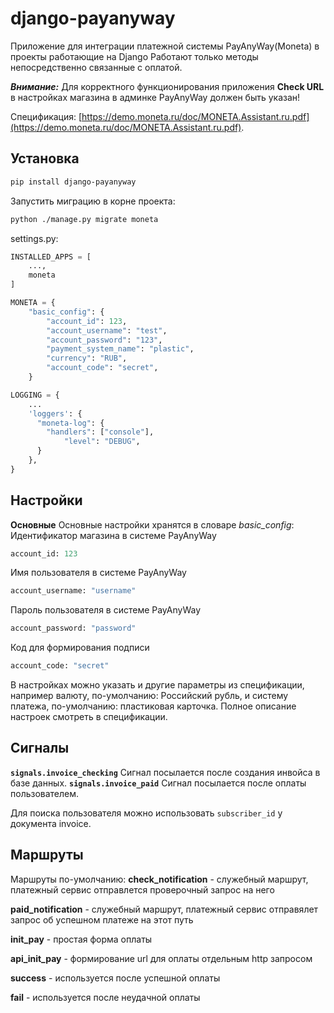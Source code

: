 django-payanyway
=============

Приложение для интеграции платежной системы PayAnyWay(Moneta) в проекты работающие на Django
Работают только методы непосредственно связанные с оплатой.

***Внимание:*** Для корректного функционирования приложения **Check URL** в настройках магазина в админке PayAnyWay должен быть указан!

Спецификация: [https://demo.moneta.ru/doc/MONETA.Assistant.ru.pdf](https://demo.moneta.ru/doc/MONETA.Assistant.ru.pdf).

## Установка ##

```sh
pip install django-payanyway
```

Запустить миграцию в корне проекта:
```sh
python ./manage.py migrate moneta
```



settings.py:
```python
INSTALLED_APPS = [
    ...,
    moneta
]

MONETA = {
    "basic_config": {
        "account_id": 123,
        "account_username": "test",
        "account_password": "123",
        "payment_system_name": "plastic",
        "currency": "RUB",
        "account_code": "secret",
    }

LOGGING = {
    ...
    'loggers': {
      "moneta-log": {
        "handlers": ["console"],
            "level": "DEBUG",
      }
    },
}
```

## Настройки ##
**Основные**
Основные настройки хранятся в словаре *basic_config*:
Идентификатор магазина в системе PayAnyWay
```python
account_id: 123
```

Имя пользователя в системе PayAnyWay
```python
account_username: "username"
```
Пароль пользователя в системе PayAnyWay
```python
account_password: "password"
```
Код для формирования подписи
```python
account_code: "secret"
```
В настройках можно указать и другие параметры из спецификации, например валюту, по-умолчанию: Российский рубль, и систему платежа, по-умолчанию: пластиковая карточка. Полное описание настроек смотреть в спецификации.

## Сигналы ##
**`signals.invoice_checking`**
Сигнал посылается после создания инвойса в базе данных.
**`signals.invoice_paid`**
Сигнал посылается после оплаты пользователем.


Для поиска пользователя можно использовать `subscriber_id` у документа invoice.

## Маршруты ##

Маршруты по-умолчанию:
**check_notification** - служебный маршрут, платежный сервис отправлется проверочный запрос на него

**paid_notification** - служебный маршрут, платежный сервис отправялет запрос об успешном платеже на этот путь

**init_pay** - простая форма оплаты

**api_init_pay** - формирование url для оплаты отдельным http запросом

**success** - используется после успешной оплаты

**fail** - используется после неудачной оплаты
